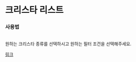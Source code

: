 # 크리스타 리스트

### 사용법

</br> 원하는 크리스타 종류를 선택하시고 원하는 필터 조건을 선택해주세요.

[링크](https://toramcalculator.github.io/crysta/)
